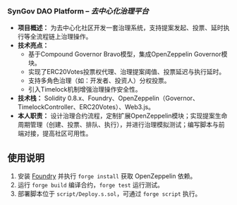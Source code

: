 ### **SynGov DAO Platform** – *去中心化治理平台*

- **项目概述：** 为去中心化社区开发一套治理系统，支持提案发起、投票、延时执行等全流程链上治理操作。
- **技术亮点：**
  - 基于Compound Governor Bravo模型，集成OpenZeppelin Governor模块。
  - 实现了ERC20Votes投票权代理、治理提案阈值、投票延迟与执行延时。
  - 支持多角色治理（如：开发者、投资人）分权投票。
  - 引入Timelock机制增强治理操作安全性。
- **技术栈：** Solidity 0.8.x、Foundry、OpenZeppelin（Governor、TimelockController、ERC20Votes）、Web3.js。
- **本人职责：** 设计治理合约流程，定制扩展OpenZeppelin模块；实现提案生命周期管理（创建、投票、排队、执行），并进行治理模拟测试；编写脚本与前端对接，提高社区可用性。

## 使用说明
1. 安装 [Foundry](https://github.com/foundry-rs/foundry) 并执行 `forge install` 获取 OpenZeppelin 依赖。
2. 运行 `forge build` 编译合约，`forge test` 运行测试。
3. 部署脚本位于 `script/Deploy.s.sol`，可通过 `forge script` 执行。

